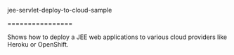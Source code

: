 jee-servlet-deploy-to-cloud-sample

================

Shows how to deploy a JEE web applications to various cloud providers like Heroku or OpenShift.
